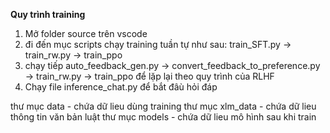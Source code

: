**Quy trình training** 
1. Mở folder source trên vscode
2. đi đến mục scripts chạy training tuần tự như sau:
train_SFT.py -> train_rw.py -> train_ppo 
3. chạy tiếp auto_feedback_gen.py -> convert_feedback_to_preference.py -> train_rw.py -> train_ppo 
để lặp lại theo quy trình của RLHF
4. Chạy file inference_chat.py để bắt đâù hỏi đáp

thư mục data - chứa dữ lieu dùng training
thư mục xlm_data - chứa dữ lieu thông tin văn bản luật 
thư mục models - chứa dữ lieu mô hình sau khi train
